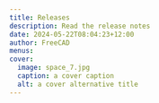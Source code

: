 ```yaml
---
title: Releases
description: Read the release notes
date: 2024-05-22T08:04:23+12:00
author: FreeCAD
menus:
cover:
  image: space_7.jpg
  caption: a cover caption
  alt: a cover alternative title
---
```


[comment]: # (Please do not add content in this Releases _index file. The layout of the Releases page is generated from template rules by the theme.)